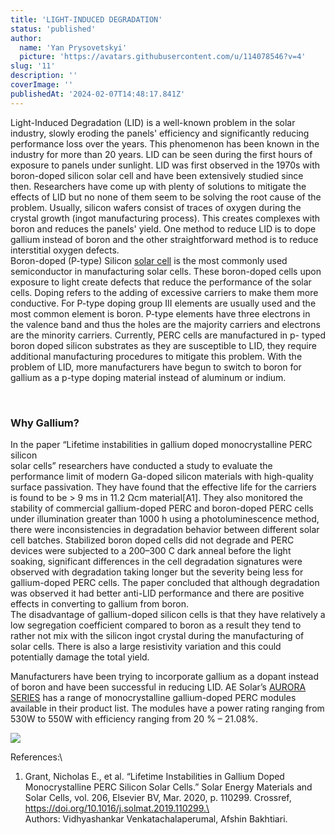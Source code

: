 ```yaml
---
title: 'LIGHT-INDUCED DEGRADATION'
status: 'published'
author:
  name: 'Yan Prysovetskyi'
  picture: 'https://avatars.githubusercontent.com/u/114078546?v=4'
slug: '11'
description: ''
coverImage: ''
publishedAt: '2024-02-07T14:48:17.841Z'
---
```


Light-Induced Degradation (LID) is a well-known problem in the solar industry, slowly eroding the panels' efficiency and significantly reducing performance loss over the years. This phenomenon has been known in the industry for more than 20 years. LID can be seen during the first hours of exposure to panels under sunlight. LID was first observed in the 1970s with boron-doped silicon solar cell and have been extensively studied since then. Researchers have come up with plenty of solutions to mitigate the effects of LID but no none of them seem to be solving the root cause of the problem. Usually, silicon wafers consist of traces of oxygen during the crystal growth (ingot manufacturing process). This creates complexes with boron and reduces the panels' yield. One method to reduce LID is to dope gallium instead of boron and the other straightforward method is to reduce interstitial oxygen defects.\
Boron-doped (P-type) Silicon [solar cell](https://ae-solar.com/) is the most commonly used semiconductor in manufacturing solar cells. These boron-doped cells upon exposure to light create defects that reduce the performance of the solar cells. Doping refers to the adding of excessive carriers to make them more conductive. For P-type doping group III elements are usually used and the most common element is boron. P-type elements have three electrons in the valence band and thus the holes are the majority carriers and electrons are the minority carriers. Currently, PERC cells are manufactured in p- typed boron doped silicon substrates as they are susceptible to LID, they require additional manufacturing procedures to mitigate this problem. With the problem of LID, more manufacturers have begun to switch to boron for gallium as a p-type doping material instead of aluminum or indium.

 

### **Why Gallium?**

In the paper “Lifetime instabilities in gallium doped monocrystalline PERC silicon\
solar cells” researchers have conducted a study to evaluate the performance limit of modern Ga-doped silicon materials with high-quality surface passivation. They have found that the effective life for the carriers is found to be &gt; 9 ms in 11.2 Ωcm material\[A1\]. They also monitored the stability of commercial gallium-doped PERC and boron-doped PERC cells under illumination greater than 1000 h using a photoluminescence method, there were inconsistencies in degradation behavior between different solar cell batches. Stabilized boron doped cells did not degrade and PERC devices were subjected to a 200–300 C dark anneal before the light\
soaking, significant differences in the cell degradation signatures were observed with degradation taking longer but the severity being less for gallium-doped PERC cells. The paper concluded that although degradation was observed it had better anti-LID performance and there are positive effects in converting to gallium from boron.\
The disadvantage of gallium-doped silicon cells is that they have relatively a low segregation coefficient compared to boron as a result they tend to rather not mix with the silicon ingot crystal during the manufacturing of solar cells. There is also a large resistivity variation and this could potentially damage the total yield.

Manufacturers have been trying to incorporate gallium as a dopant instead of boron and have been successful in reducing LID. AE Solar’s [AURORA SERIES](https://ae-solar.com/products-list/) has a range of monocrystalline gallium-doped PERC modules available in their product list. The modules have a power rating ranging from 530W to 550W with efficiency ranging from 20 % – 21.08%.

![](https://ae-solar.com/wp-content/uploads/2023/02/aurorasecond-300x284.jpg)

References:\
1. Grant, Nicholas E., et al. “Lifetime Instabilities in Gallium Doped Monocrystalline PERC Silicon Solar Cells.” Solar Energy Materials and Solar Cells, vol. 206, Elsevier BV, Mar. 2020, p. 110299. Crossref, https://doi.org/10.1016/j.solmat.2019.110299.\
\
Authors: Vidhyashankar Venkatachalaperumal, Afshin Bakhtiari.